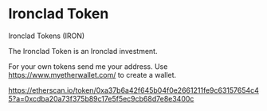 # Ironclad Token
Ironclad Tokens (IRON)

The Ironclad Token is an Ironclad investment.

For your own tokens send me your address. Use https://www.myetherwallet.com/ to create a wallet.

https://etherscan.io/token/0xa37b6a42f645b04f0e2661211fe9c63157654c45?a=0xcdba20a73f375b89c17e5f5ec9cb68d7e8e3400c

